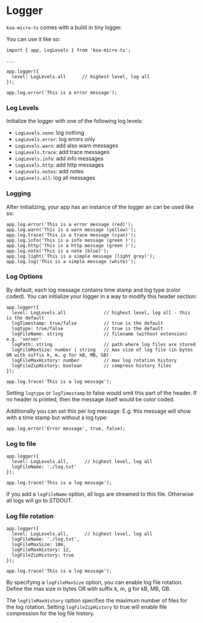 # Logger

`koa-micro-ts` comes with a build in tiny logger.

You can use it like so:

```
import { app, LogLevels } from 'koa-micro-ts';

...

app.logger({
  level: LogLevels.all      // highest level, log all
});

app.log.error('This is a error message');
```

### Log Levels

Initialize the logger with one of the following log levels:

- `LogLevels.none`: log nothing
- `LogLevels.error`: log errors only
- `LogLevels.warn`: add also warn messages
- `LogLevels.trace`: add trace messages
- `LogLevels.info`: add info messages
- `LogLevels.http`: add http messages
- `LogLevels.notes`: add notes
- `LogLevels.all`: log all messages

### Logging

After initializing, your app has an instance of the logger an can be used like so:

```
app.log.error('This is a error message (red)');
app.log.warn('This is a warn message (yellow)');
app.log.trace('This is a trace message (cyan)');
app.log.info('This is a info message (green )');
app.log.http('This is a http message (green )');
app.log.note('This is a note (blue)');
app.log.light('This is a simple message (light grey)');
app.log.log('This is a simple message (white)');
```

### Log Options

By default, each log message contains time stamp and log type (color coded). You can initialize your logger in a way to modify this header section:

```
app.logger({
  level: LogLevels.all              // highest level, log all - this is the default
  logTimestamp: true/false          // true is the default
  logtype: true/false               // true is the default
  logFileName: string               // filename (without extension) e.g. 'server'
  logPath: string                   // path where log files are stored
  logFileMaxSize: number | string   // max size of log file (in bytes OR with suffix k, m, g for kB, MB, GB)
  logFileMaxHistory: number         // max log rotation history
  logFileZipHistory: boolean        // compress history files
});

app.log.trace('This is a log message');
```

Setting `logtype` or `logTimestamp` to false would omit this part of the header. If no header is printed, then the message itself would be color coded.

Additionally you can set this per log message: E.g. this message will show with a time stamp but without a log type:

```
app.log.error('Error message', true, false);
```

### Log to file

```
app.logger({
  level: LogLevels.all,      // highest level, log all
  logFileName: './log.txt'
});

app.log.trace('This is a log message');
```

If you add a `logFileName` option, all logs are streamed to this file. Otherwise all logs will go to STDOUT.

### Log file rotation

```
app.logger({
  level: LogLevels.all,      // highest level, log all
  logFileName: './log.txt',
  logFileMaxSize: 10m,
  logFileMaxHistory: 12,
  logFileZipHistory: true
});

app.log.trace('This is a log message');
```

By specifying a `logFileMaxSize` option, you can enable log file rotation. Define the max size in bytes OR with suffix k, m, g for kB, MB, GB.

The `logFileMaxHistory` option specifies the maximum number of files for the log rotation. Setting `logFileZipHistory` to true will enable file compression for the log file history.
